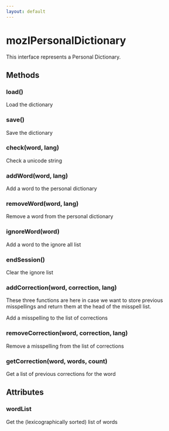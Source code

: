 ```yaml
---
layout: default
---
```


# mozIPersonalDictionary #
  
This interface represents a Personal Dictionary.  
  

## Methods ##

### load() ###
  
Load the dictionary  
  

### save() ###
  
Save the dictionary  
  

### check(word, lang) ###
  
Check a unicode string  
  

### addWord(word, lang) ###
  
Add a word to the personal dictionary  
  

### removeWord(word, lang) ###
  
Remove a word from the personal dictionary  
  

### ignoreWord(word) ###
  
Add a word to the ignore all list  
  

### endSession() ###
  
Clear the ignore list  
  

### addCorrection(word, correction, lang) ###
   
These three functions are here in case we want to store previous   
misspellings and return them at the head of the misspell list.  
  
  
Add a misspelling to the list of corrections  
  

### removeCorrection(word, correction, lang) ###
  
Remove a misspelling from the list of corrections  
  

### getCorrection(word, words, count) ###
  
Get a list of previous corrections for the word  
  

## Attributes ##

### wordList ###
  
Get the (lexicographically sorted) list of words  
  
